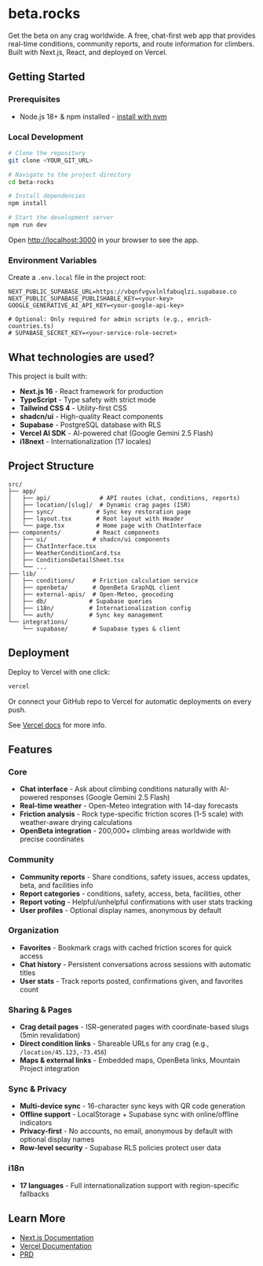 # beta.rocks

Get the beta on any crag worldwide. A free, chat-first web app that provides real-time conditions, community reports, and route information for climbers. Built with Next.js, React, and deployed on Vercel.

## Getting Started

### Prerequisites

- Node.js 18+ & npm installed - [install with nvm](https://github.com/nvm-sh/nvm#installing-and-updating)

### Local Development

```sh
# Clone the repository
git clone <YOUR_GIT_URL>

# Navigate to the project directory
cd beta-rocks

# Install dependencies
npm install

# Start the development server
npm run dev
```

Open [http://localhost:3000](http://localhost:3000) in your browser to see the app.

### Environment Variables

Create a `.env.local` file in the project root:

```env
NEXT_PUBLIC_SUPABASE_URL=https://vbqnfvgvxlnlfabuqlzi.supabase.co
NEXT_PUBLIC_SUPABASE_PUBLISHABLE_KEY=<your-key>
GOOGLE_GENERATIVE_AI_API_KEY=<your-google-api-key>

# Optional: Only required for admin scripts (e.g., enrich-countries.ts)
# SUPABASE_SECRET_KEY=<your-service-role-secret>
```

## What technologies are used?

This project is built with:

- **Next.js 16** - React framework for production
- **TypeScript** - Type safety with strict mode
- **Tailwind CSS 4** - Utility-first CSS
- **shadcn/ui** - High-quality React components
- **Supabase** - PostgreSQL database with RLS
- **Vercel AI SDK** - AI-powered chat (Google Gemini 2.5 Flash)
- **i18next** - Internationalization (17 locales)

## Project Structure

```
src/
├── app/
│   ├── api/              # API routes (chat, conditions, reports)
│   ├── location/[slug]/  # Dynamic crag pages (ISR)
│   ├── sync/            # Sync key restoration page
│   ├── layout.tsx       # Root layout with Header
│   └── page.tsx         # Home page with ChatInterface
├── components/          # React components
│   ├── ui/             # shadcn/ui components
│   ├── ChatInterface.tsx
│   ├── WeatherConditionCard.tsx
│   ├── ConditionsDetailSheet.tsx
│   └── ...
├── lib/
│   ├── conditions/     # Friction calculation service
│   ├── openbeta/       # OpenBeta GraphQL client
│   ├── external-apis/  # Open-Meteo, geocoding
│   ├── db/            # Supabase queries
│   ├── i18n/          # Internationalization config
│   └── auth/          # Sync key management
└── integrations/
    └── supabase/       # Supabase types & client
```

## Deployment

Deploy to Vercel with one click:

```sh
vercel
```

Or connect your GitHub repo to Vercel for automatic deployments on every push.

See [Vercel docs](https://vercel.com/docs) for more info.

## Features

### Core

- **Chat interface** - Ask about climbing conditions naturally with AI-powered responses (Google Gemini 2.5 Flash)
- **Real-time weather** - Open-Meteo integration with 14-day forecasts
- **Friction analysis** - Rock type-specific friction scores (1-5 scale) with weather-aware drying calculations
- **OpenBeta integration** - 200,000+ climbing areas worldwide with precise coordinates

### Community

- **Community reports** - Share conditions, safety issues, access updates, beta, and facilities info
- **Report categories** - conditions, safety, access, beta, facilities, other
- **Report voting** - Helpful/unhelpful confirmations with user stats tracking
- **User profiles** - Optional display names, anonymous by default

### Organization

- **Favorites** - Bookmark crags with cached friction scores for quick access
- **Chat history** - Persistent conversations across sessions with automatic titles
- **User stats** - Track reports posted, confirmations given, and favorites count

### Sharing & Pages

- **Crag detail pages** - ISR-generated pages with coordinate-based slugs (5min revalidation)
- **Direct condition links** - Shareable URLs for any crag (e.g., `/location/45.123,-73.456`)
- **Maps & external links** - Embedded maps, OpenBeta links, Mountain Project integration

### Sync & Privacy

- **Multi-device sync** - 16-character sync keys with QR code generation
- **Offline support** - LocalStorage + Supabase sync with online/offline indicators
- **Privacy-first** - No accounts, no email, anonymous by default with optional display names
- **Row-level security** - Supabase RLS policies protect user data

### i18n

- **17 languages** - Full internationalization support with region-specific fallbacks

## Learn More

- [Next.js Documentation](https://nextjs.org/docs)
- [Vercel Documentation](https://vercel.com/docs)
- [PRD](./docs/PRD.md)

